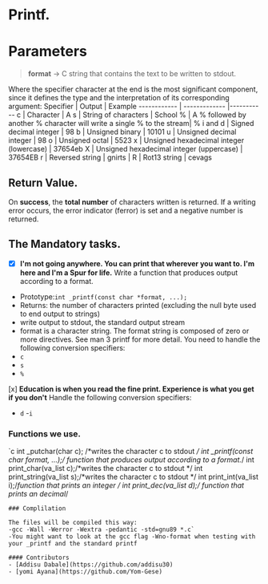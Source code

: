 # Printf.
# Parameters
 > **format** -> C string that contains the text to be written to stdout.
 
Where the specifier character at the end is the most significant component, since it defines the type and the interpretation of its corresponding argument:
 Specifier | Output | Example
------------ | ------------- |-----------
 c | Character | A
 s | String of characters | School
 % | A % followed by another % character will write a single % to the stream| %
  i and d | Signed decimal integer | 98 
 b | Unsigned binary | 10101
 u | Unsigned decimal integer | 98
 o | Unsigned octal | 5523
 x | Unsigned hexadecimal integer (lowercase) | 37654eb
 X | Unsigned hexadecimal integer (uppercase) | 37654EB
 r | Reversed string | gnirts |
 R | Rot13 string | cevags
## Return Value.
On **success**, the **total number** of characters written is returned.
If a writing error occurs, the error indicator (ferror) is set and a negative number is returned.
 
## The Mandatory tasks.
-[x] **I'm not going anywhere. You can print that wherever you want to. I'm here and I'm a Spur for life.** 
Write a function that produces output according to a format.

- Prototype:``int _printf(const char *format, ...);``
- Returns: the number of characters printed (excluding the null byte used to end output to strings)
- write output to stdout, the standard output stream
- format is a character string. The format string is composed of zero or more directives. See man 3 printf for more detail. You need to handle the following conversion specifiers:
- ``c``
- ``s``
-  ``%``

 [x] **Education is when you read the fine print. Experience is what you get if you don't**
Handle the following conversion specifiers:
- ``d``
-``i``
### Functions we use.

`c
int _putchar(char c); /*writes the character c to stdout */
int _printf(const char *format, ...);/* function that produces output according to a format.*/
int print_char(va_list c);/*writes the character c to stdout */
int print_string(va_list s);/*writes the character c to stdout */
int print_int(va_list i);/*function that prints an integer */
int print_dec(va_list d);/* function that prints an decimal*/
````
### Complilation

The files will be compiled this way:
-gcc -Wall -Werror -Wextra -pedantic -std=gnu89 *.c`
-You might want to look at the gcc flag -Wno-format when testing with your _printf and the standard printf

#### Contributors
- [Addisu Dabale](https://github.com/addisu30)
- [yomi Ayana](https://github.com/Yom-Gese)

